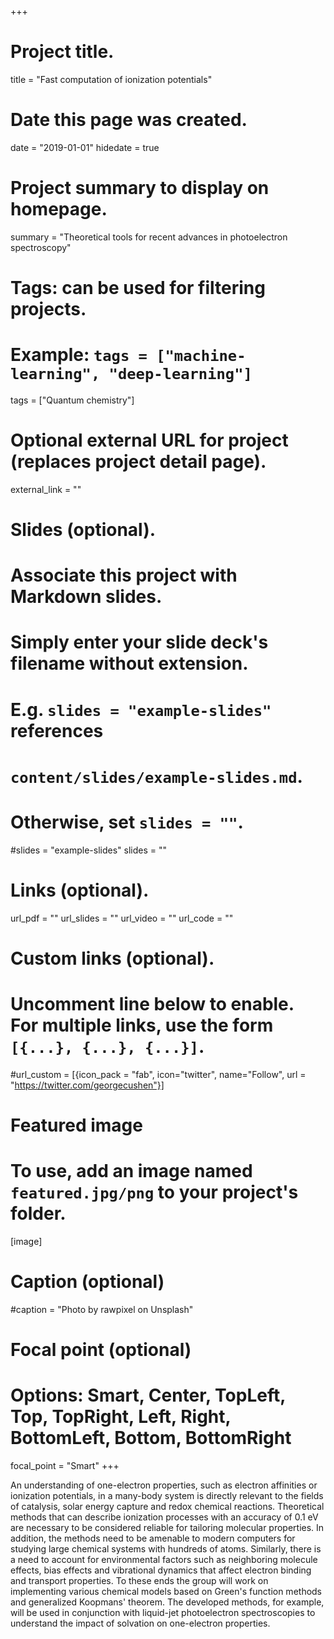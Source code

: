 +++
# Project title.
title = "Fast computation of ionization potentials"

# Date this page was created.
date = "2019-01-01"
hidedate = true


# Project summary to display on homepage.
summary = "Theoretical tools for recent advances in photoelectron spectroscopy"

# Tags: can be used for filtering projects.
# Example: `tags = ["machine-learning", "deep-learning"]`
tags = ["Quantum chemistry"]

# Optional external URL for project (replaces project detail page).
external_link = ""

# Slides (optional).
#   Associate this project with Markdown slides.
#   Simply enter your slide deck's filename without extension.
#   E.g. `slides = "example-slides"` references 
#   `content/slides/example-slides.md`.
#   Otherwise, set `slides = ""`.
#slides = "example-slides"
slides = ""

# Links (optional).
url_pdf = ""
url_slides = ""
url_video = ""
url_code = ""

# Custom links (optional).
#   Uncomment line below to enable. For multiple links, use the form `[{...}, {...}, {...}]`.
#url_custom = [{icon_pack = "fab", icon="twitter", name="Follow", url = "https://twitter.com/georgecushen"}]

# Featured image
# To use, add an image named `featured.jpg/png` to your project's folder. 
[image]
  # Caption (optional)
  #caption = "Photo by rawpixel on Unsplash"
  
  # Focal point (optional)
  # Options: Smart, Center, TopLeft, Top, TopRight, Left, Right, BottomLeft, Bottom, BottomRight
  focal_point = "Smart"
+++

An understanding of one-electron properties, such as electron affinities or ionization potentials, in a many-body system is directly relevant to the fields of catalysis, solar energy capture and redox chemical reactions. Theoretical methods that can describe ionization processes with an accuracy of 0.1 eV are necessary to be considered reliable for tailoring molecular properties. In addition, the methods need to be amenable to modern computers for studying large chemical systems with hundreds of atoms. Similarly, there is a need to account for environmental factors such as neighboring molecule effects, bias effects and vibrational dynamics that affect electron  binding and transport properties. To these ends the group will work on implementing various chemical models based on Green's function methods and generalized Koopmans' theorem. The developed methods, for example, will be used in conjunction with liquid-jet photoelectron spectroscopies to understand the impact of solvation on one-electron properties.        
